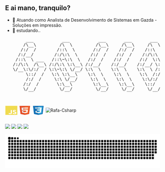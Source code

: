 ## E ai mano, tranquilo?

- 🔭 Atuando como Analista de Desenvolvimento de Sistemas em Gazda - Soluções em impressão.
- 💬 estudando..
  
<pre>
        ___           ___           ___       ___       ___ 
       /\__\         /\  \         /\__\     /\__\     /\  \            ___        ___
      /:/  /        /::\  \       /:/  /    /:/  /    /::\  \          /\__\      /\__\
     /:/__/        /:/\:\  \     /:/  /    /:/  /    /:/\:\  \        /:/  /     /:/  / 
    /::\  \ ___   /::\~\:\  \   /:/  /    /:/  /    /:/  \:\  \      /:/  /     /:/  /
   /:/\:\  /\__\ /:/\:\ \:\__\ /:/__/    /:/__/    /:/__/ \:\__\    /:/  /     /:/  /
   \/__\:\/:/  / \:\~\:\ \/__/ \:\  \    \:\  \    \:\  \ /:/  /   /:/  /     /:/  /
        \::/  /   \:\ \:\__\    \:\  \    \:\  \    \:\  /:/  /    \/__/      \/__/
        /:/  /     \:\ \/__/     \:\  \    \:\  \    \:\/:/  /    ___       ___
       /:/  /       \:\__\        \:\__\    \:\__\    \::/  /    /\__\     /\__\
       \/__/         \/__/         \/__/     \/__/     \/__/     \/__/     \/__/
  </pre>
        
<div style="display: inline_block"><br>
  <img align="center" alt="Rafa-Js" height="30" width="40" src="https://raw.githubusercontent.com/devicons/devicon/master/icons/javascript/javascript-plain.svg">
  <img align="center" alt="Rafa-HTML" height="30" width="40" src="https://raw.githubusercontent.com/devicons/devicon/master/icons/html5/html5-original.svg">
  <img align="center" alt="Rafa-CSS" height="30" width="40" src="https://raw.githubusercontent.com/devicons/devicon/master/icons/css3/css3-original.svg">
  <img align="center" alt="Rafa-Csharp" height="30" width="40" src="https://upload.wikimedia.org/wikipedia/commons/d/d9/Node.js_logo.svg">
</div>
  
  ##
 
<div> 
  <a href="https://www.linkedin.com/in/daniel-rodrigues-de-vargas-81aabb224/" target="_blank"><img src="https://img.shields.io/badge/-LinkedIn-%230077B5?style=for-the-badge&logo=linkedin&logoColor=white" target="_blank"></a> 
  <a href="https://api.whatsapp.com/send?phone=5554991290697" target="_blank"><img src="https://img.shields.io/badge/WhatsApp-25D366?style=for-the-badge&logo=whatsapp&logoColor=white" target="_blank"></a>
  <a href="https://www.instagram.com/daniel_rodrigss/" target="_blank"><img src="https://img.shields.io/badge/-Instagram-%23E4405F?style=for-the-badge&logo=instagram&logoColor=white" target="_blank"></a>
  <a href = "mailto:daniel.vargas@gazda.com.br"><img src="https://img.shields.io/badge/-Gmail-%23333?style=for-the-badge&logo=gmail&logoColor=white" target="_blank"></a>
 
  ![Snake animation](https://github.com/dan1el074/dan1el074/blob/main/github-contribution-grid-snake.svg)
 
</div>
